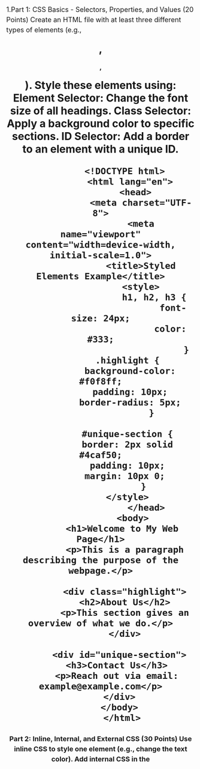 1.Part 1: CSS Basics - Selectors, Properties, and Values (20 Points)
    Create an HTML file with at least three different types of elements (e.g., <h1>, <p>, <div>).
    Style these elements using:
    Element Selector: Change the font size of all headings.
    Class Selector: Apply a background color to specific sections.
    ID Selector: Add a border to an element with a unique ID.


             <!DOCTYPE html>
               <html lang="en">
                 <head>
                   <meta charset="UTF-8">
                   <meta name="viewport" content="width=device-width, initial-scale=1.0">
                   <title>Styled Elements Example</title>
                   <style>
                        h1, h2, h3 {
                               font-size: 24px;
                              color: #333;
                                    }
              .highlight {
               background-color: #f0f8ff;
               padding: 10px;
               border-radius: 5px;
                       }

              #unique-section {
              border: 2px solid #4caf50;
              padding: 10px;
             margin: 10px 0;
                    }
              </style>
                     </head>
                <body>
            <h1>Welcome to My Web Page</h1>
             <p>This is a paragraph describing the purpose of the webpage.</p>

             <div class="highlight">
             <h2>About Us</h2>
             <p>This section gives an overview of what we do.</p>
             </div>

           <div id="unique-section">
          <h3>Contact Us</h3>
          <p>Reach out via email: example@example.com</p>
           </div>
           </body>
            </html>

            
Part 2: Inline, Internal, and External CSS (30 Points)
       Use inline CSS to style one element (e.g., change the text color).
      Add internal CSS in the <style> tag within the <head> section to style at least three elements.
      Create a separate external CSS file and link it to your HTML. Use it to:
      Change the background color of the webpage.
       Style links with hover effects.

       <!DOCTYPE html>
           <html lang="en">
            <head>
            <meta charset="UTF-8">
            <meta name="viewport" content="width=device-width, initial-scale=1.0">
             <title>CSS Styling Example</title>
             <!-- Link to the external CSS file -->
             <link rel="stylesheet" href="styles.css">
              <style>
        body {
            font-family: Arial, sans-serif;
        }

        h1 {
            text-align: center;
            margin-top: 20px;
        }

        p {
            font-size: 18px;
            line-height: 1.5;
        }

        nav a {
            text-decoration: none;
            color: #4caf50;
        }
       </style>
           </head>
                  <body>
              <!-- Inline CSS: Change text color -->
          <h1 style="color: darkblue;">Welcome to My Styled Page</h1>

    <nav>
        <a href="#about">About Us</a> |
        <a href="#contact">Contact Us</a>
    </nav>

    <div id="about">
        <h2>About Us</h2>
        <p>This section provides information about our mission and values.</p>
    </div>

    <div id="contact">
        <h2>Contact Us</h2>
        <p>Feel free to reach out via email: <a href="mailto:example@example.com">example@example.com</a></p>
    </div>
         </body>
         </html>




